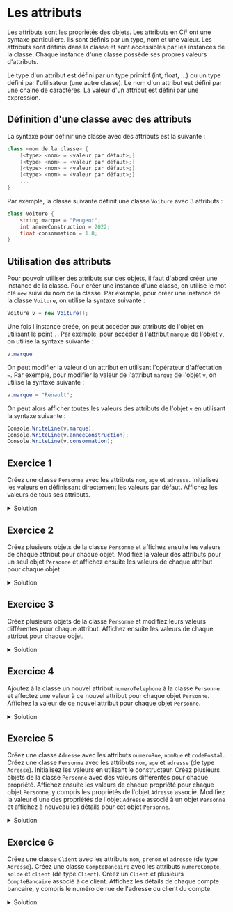 # Les attributs

Les attributs sont les propriétés des objets. Les attributs en C# ont une syntaxe particulière. Ils sont définis par un type, nom et une valeur. Les attributs sont définis dans la classe et sont accessibles par les instances de la classe. Chaque instance d'une classe possède ses propres valeurs d'attributs. 

Le type d'un attribut est défini par un type primitif (int, float,  ...) ou un type défini par l'utilisateur (une autre classe). Le nom d'un attribut est défini par une chaîne de caractères. La valeur d'un attribut est défini par une expression.

## Définition d'une classe avec des attributs

La syntaxe pour définir une classe avec des attributs est la suivante :

```csharp
class <nom de la classe> {
    [<type> <nom> = <valeur par défaut>;] 
    [<type> <nom> = <valeur par défaut>;] 
    [<type> <nom> = <valeur par défaut>;] 
    [<type> <nom> = <valeur par défaut>;] 
    ...
}
```

Par exemple, la classe suivante définit une classe `Voiture` avec 3 attributs :

```csharp
class Voiture {
    string marque = "Peugeot";
    int anneeConstruction = 2022;
    float consommation = 1.8;
}
```

## Utilisation des attributs

Pour pouvoir utiliser des attributs sur des objets, il faut d'abord créer une instance de la classe. Pour créer une instance d'une classe, on utilise le mot clé `new` suivi du nom de la classe. Par exemple, pour créer une instance de la classe `Voiture`, on utilise la syntaxe suivante :

```csharp
Voiture v = new Voiture();
```

Une fois l'instance créée, on peut accéder aux attributs de l'objet en utilisant le point `.`. Par exemple, pour accéder à l'attribut `marque` de l'objet `v`, on utilise la syntaxe suivante :

```csharp
v.marque
```

On peut modifier la valeur d'un attribut en utilisant l'opérateur d'affectation `=`. Par exemple, pour modifier la valeur de l'attribut `marque` de l'objet `v`, on utilise la syntaxe suivante :

```csharp
v.marque = "Renault";
```

On peut alors afficher toutes les valeurs des attributs de l'objet `v` en utilisant la syntaxe suivante :

```csharp
Console.WriteLine(v.marque);
Console.WriteLine(v.anneeConstruction);
Console.WriteLine(v.consommation);
```




## Exercice 1

Créez une classe ```Personne``` avec les attributs ```nom```, ```age``` et ```adresse```. Initialisez les valeurs en définissant directement les valeurs par défaut. Affichez les valeurs de tous ses attributs.


<details>
	<summary>Solution</summary>

```csharp
class Personne {
    string nom = "Dupont";
    int age = 20;
    string adresse = "1 rue de la paix";
}
Personne p = new Personne();
Console.WriteLine(p.nom);
Console.WriteLine(p.age);
Console.WriteLine(p.adresse);
```

</details>

## Exercice 2

Créez plusieurs objets de la classe ```Personne``` et affichez ensuite les valeurs de chaque attribut pour chaque objet. Modifiez la valeur des attributs pour un seul objet ```Personne``` et affichez ensuite les valeurs de chaque attribut pour chaque objet.

<details>
    <summary>Solution</summary>

```csharp
class Personne {
    string nom = "Dupont";
    int age = 20;
    string adresse = "1 rue de la paix";
}
Personne p1 = new Personne();
Personne p2 = new Personne();
Personne p3 = new Personne();
Console.WriteLine(p1.nom);
Console.WriteLine(p1.age);
Console.WriteLine(p1.adresse);
Console.WriteLine(p2.nom);
Console.WriteLine(p2.age);
Console.WriteLine(p2.adresse);
Console.WriteLine(p3.nom);
Console.WriteLine(p3.age);
Console.WriteLine(p3.adresse);
p1.nom = "Dupond";
p1.age = 30;
p1.adresse = "2 rue de la paix";
Console.WriteLine(p1.nom);
Console.WriteLine(p1.age);
Console.WriteLine(p1.adresse);
Console.WriteLine(p2.nom);
Console.WriteLine(p2.age);
Console.WriteLine(p2.adresse);
Console.WriteLine(p3.nom);
Console.WriteLine(p3.age);
Console.WriteLine(p3.adresse);
```

On peut remarquer que les valeurs des attributs de l'objet ```p2``` et ```p3``` n'ont pas été modifiées.

</details>


## Exercice 3

Créez plusieurs objets de la classe ```Personne``` et modifiez leurs valeurs différentes pour chaque attribut. Affichez ensuite les valeurs de chaque attribut pour chaque objet.

<details>
    <summary>Solution</summary>

```csharp
class Personne {
    string nom = "Dupont";
    int age = 20;
    string adresse = "1 rue de la paix";
}
Personne p1 = new Personne();
Personne p2 = new Personne();
Personne p3 = new Personne();
p1.nom = "Dupond";
p1.age = 30;
p1.adresse = "2 rue de la paix";
p2.nom = "Durand";
p2.age = 40;
p2.adresse = "3 rue de la paix";
p3.nom = "Martin";
p3.age = 50;
p3.adresse = "4 rue de la paix";

Console.WriteLine(p1.nom);
Console.WriteLine(p1.age);
Console.WriteLine(p1.adresse);
Console.WriteLine(p2.nom);
Console.WriteLine(p2.age);
Console.WriteLine(p2.adresse);
Console.WriteLine(p3.nom);
Console.WriteLine(p3.age);
Console.WriteLine(p3.adresse);
```

</details>

## Exercice 4

Ajoutez à la classe un nouvel attribut ```numeroTelephone``` à la classe ```Personne``` et affectez une valeur à ce nouvel attribut pour chaque objet ```Personne```. Affichez la valeur de ce nouvel attribut pour chaque objet ```Personne```.

<details>
    <summary>Solution</summary>

```csharp
class Personne {
    string nom = "Dupont";
    int age = 20;
    string adresse = "1 rue de la paix";
    string numeroTelephone = "0123456789";
}
Personne p1 = new Personne();
Personne p2 = new Personne();
Personne p3 = new Personne();
p1.nom = "Dupond";
p1.age = 30;
p1.adresse = "2 rue de la paix";
p1.numeroTelephone = "0123456788";
p2.nom = "Durand";
p2.age = 40;
p2.adresse = "3 rue de la paix";
p2.numeroTelephone = "0123456787";
p3.nom = "Martin";
p3.age = 50;
p3.adresse = "4 rue de la paix";
p3.numeroTelephone = "0123456786";
Console.WriteLine(p1.numeroTelephone);
Console.WriteLine(p2.numeroTelephone);
Console.WriteLine(p3.numeroTelephone);
``` 

</details>

## Exercice 5

Créez une classe ```Adresse``` avec les attributs ```numeroRue```, ```nomRue``` et ```codePostal```.
Créez une classe ```Personne``` avec les attributs ```nom```, ```age``` et ```adresse``` (de type ```Adresse```). Initialisez les valeurs en utilisant le constructeur.
Créez plusieurs objets de la classe ```Personne``` avec des valeurs différentes pour chaque propriété.
Affichez ensuite les valeurs de chaque propriété pour chaque objet ```Personne```, y compris les propriétés de l'objet ```Adresse``` associé.
Modifiez la valeur d'une des propriétés de l'objet ```Adresse``` associé à un objet ```Personne``` et affichez à nouveau les détails pour cet objet ```Personne```.

<details>
    <summary>Solution</summary>

```csharp
class Adresse {
    int numeroRue;
    string nomRue;
    string codePostal;
}

class Personne {
    string nom;
    int age;
    Adresse adresse;
}

Adresse a1 = new Adresse();
a1.numeroRue = 1;
a1.nomRue = "rue de la paix";
a1.codePostal = "75000";

Personne p1 = new Personne();
p1.nom = "Dupont";
p1.age = 20;
p1.adresse = a1;

Console.WriteLine(p1.nom);
Console.WriteLine(p1.age);
Console.WriteLine(p1.adresse.numeroRue);
Console.WriteLine(p1.adresse.nomRue);
Console.WriteLine(p1.adresse.codePostal);

a1.numeroRue = 2;

Console.WriteLine(p1.nom);
Console.WriteLine(p1.age);
Console.WriteLine(p1.adresse.numeroRue);
Console.WriteLine(p1.adresse.nomRue);
Console.WriteLine(p1.adresse.codePostal);
```

</details>

## Exercice 6

Créez une classe ```Client``` avec les attributs ```nom```, ```prenom``` et ```adresse``` (de type ```Adresse```). Créez une classe ```CompteBancaire``` avec les attributs ```numeroCompte```, ```solde``` et ```client``` (de type ```Client```). Créez un ```Client``` et plusieurs ```CompteBancaire``` associé à ce client.  Affichez les détails de chaque compte bancaire, y compris le numéro de rue de l'adresse du client du compte.

<details>
    <summary>Solution</summary>

```csharp
class Adresse {
    int numeroRue;
    string nomRue;
    string codePostal;
}

class Client {
    string nom;
    string prenom;
    Adresse adresse;
}

class CompteBancaire {
    string numeroCompte;
    double solde;
    Client client;
}

Adresse a1 = new Adresse();
a1.numeroRue = 1;
a1.nomRue = "rue de la paix";
a1.codePostal = "75000";

Client c1 = new Client();
c1.nom = "Dupont";
c1.prenom = "Jean";
c1.adresse = a1;

CompteBancaire cb1 = new CompteBancaire();
cb1.numeroCompte = "123456789";
cb1.solde = 1000;
cb1.client = c1;

CompteBancaire cb2 = new CompteBancaire();
cb2.numeroCompte = "987654321";
cb2.solde = 2000;
cb2.client = c1;

Console.WriteLine(cb1.numeroCompte);
Console.WriteLine(cb1.solde);
Console.WriteLine(cb1.client.nom);
Console.WriteLine(cb1.client.prenom);
Console.WriteLine(cb1.client.adresse.numeroRue);
Console.WriteLine(cb1.client.adresse.nomRue);
Console.WriteLine(cb1.client.adresse.codePostal);

Console.WriteLine(cb2.numeroCompte);
Console.WriteLine(cb2.solde);
Console.WriteLine(cb2.client.nom);
Console.WriteLine(cb2.client.prenom);
Console.WriteLine(cb2.client.adresse.numeroRue);
Console.WriteLine(cb2.client.adresse.nomRue);
Console.WriteLine(cb2.client.adresse.codePostal);
```

</details>